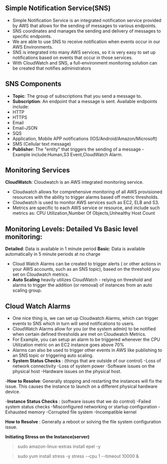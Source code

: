 ## Simple Notification Service(SNS)
- Simple Notification Service is an integrated notification service provided by AWS that allows for the sending of messages to various endpoints.
- SNS coordinates and manages the sending and delivery of messages to specific endpoints.
- We are able to use SNS to receive notification when events occur in our AWS Environments.
- SNS is integrated into many AWS services, so it is very easy to set up notifications based on events that occur in those services.
- With CloudWatch and SNS, a full-environment monitoring solution can be created that notifies administrators

## SNS Components
- **Topic**: The group of subscriptions that you send a message to.
- **Subscription**: An endpoint that a message is sent. Available endpoints include:
- HTTP
- HTTPS
- Email
- Email-JSON
- SQS
- Application, Mobile APP notifications (IOS/Android/Amazon/Microsoft)
- SMS (Cellular text message)
- **Publisher**: The "entity" that triggers the sending of a message
               - Example include:Human,S3 Event,CloudWatch Alarm.


## Monitoring Services

**CloudWatch**: Cloudwatch is an AWS integrated monitoring service.
- Cloudwatch allows for comprehensive monitoring of all AWS provisioned resources with the ability to trigger alarms based off metric thresholds.
- Cloudwatch is used to monitor AWS services such as EC2, ELB and S3.
- Metrics are specific to each AWS service or resource, and include such metrics as: CPU Utilization,Number Of Objects,Unhealthy Host Count

## Monitoring Levels: Detailed Vs Basic level monitoring:
**Detailed**: Data is available in 1 minute period
**Basic**: Data is available automatically in 5 minute periods at no charge

- Cloud Watch Alarms can be created to trigger alerts ( or other actions in your AWS accounts, such as an SNS topic), based on the threshold you set on Cloudwatch metrics.
- **Auto Scaling** heavily utilizes CloudWatch - relying on threshold and alarms to trigger the addition (or removal) of instances from an auto scaling group.

## Cloud Watch Alarms
- One nice thing is, we can set up Cloudwatch Alarms, which can trigger events to SNS which in turn will send notifications to users.
- CloudWatch Alarms allow for you (or the system admin) to be notified when certain defined thresholds are met on Cloudwatch Metrics.
- For Example, you can setup an alarm to be triggered whenever the CPU Utilization metric on an EC2 instance goes above 70%
- Alarms can also be used to trigger other events in AWS like publishing to an SNS topic or triggering auto scaling.
- **System Status Checks** : (things that are outside of our control)
-Loss of network connectivity
-Loss of system power
-Software issues on the physical host
-Hardware issues on the physical host.

-**How to Resolve**: Generally stopping and restarting the instances will fix the issue. This causes the instance to launch on a different physical hardware device.

-**Instance Status Checks** : (software issues that we do control)
-Failed system status checks
-Misconfigured networking or startup configuration
-Exhausted memory
-Corrupted file system
-Incompatible kernel

**How to Resolve** : Generally a reboot or solving the file system configuration issue.


**Initiating Stress on the Instance(server)**

> sudo amazon-linux-extras install epel -y

> sudo yum install stress -y
> stress --cpu 1 --timeout 10000 &









